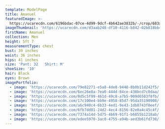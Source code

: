 ```yaml
---
template: ModelPage
title: Amanuel
featuredImage: >-
  https://ucarecdn.com/6196bdac-07ce-4d99-9dcf-4b642ae3832b/-/crop/683x340/0,324/-/preview/
imageThumbnail: 'https://ucarecdn.com/d3aab248-df10-4116-b842-02b818bb4ff4/'
firstName: Amanuel
collection: Men
height: 5ft 7
measurementType: chest
bust: 39 inches
waist: 36 inches
hips: 41 inches
size: 'Pant: 32   Shirt: M'
shoeSize: '10'
hair: Black
eyes: Brown
imagePortfolio:
  - image: 'https://ucarecdn.com/79e82271-e5a8-4de8-9448-8b0b11d242f5/'
  - image: 'https://ucarecdn.com/6ec26e8a-7ea0-444d-84ce-438bcd7c0daa/'
  - image: 'https://ucarecdn.com/0d5c5f99-461d-49c8-a7b5-909d6503f8fb/'
  - image: 'https://ucarecdn.com/17c100e4-bb9e-4958-85d7-95da35190908/'
  - image: 'https://ucarecdn.com/a6c940c4-6b33-4ed1-9e43-1db8743f0eef/'
  - image: 'https://ucarecdn.com/6fb7dd01-24d2-4ec4-8156-82e0a4c45c4f/'
  - image: 'https://ucarecdn.com/7374a14d-5d75-4b69-91f1-b6855b1218ab/'
  - image: 'https://ucarecdn.com/edee5970-3ac0-4755-a94b-aed3b61fd738/'
---
```


